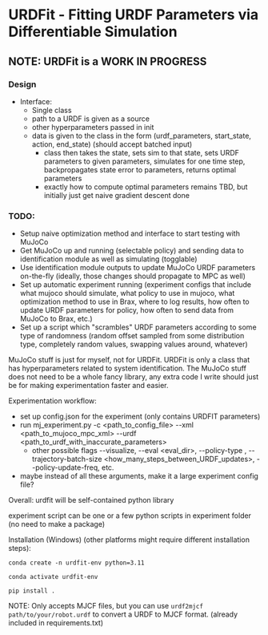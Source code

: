 # URDFit - Fitting URDF Parameters via Differentiable Simulation
## NOTE: URDFit is a WORK IN PROGRESS


### Design
- Interface:
    - Single class
    - path to a URDF is given as a source
    - other hyperparameters passed in init
    - data is given to the class in the form (urdf_parameters, start_state, action, end_state) (should accept batched input)
        - class then takes the state, sets sim to that state, sets URDF parameters to given parameters, simulates for one time step, backpropagates state error to parameters, returns optimal parameters
        - exactly how to compute optimal parameters remains TBD, but initially just get naive gradient descent done


### TODO:
- Setup naive optimization method and interface to start testing with MuJoCo
- Get MuJoCo up and running (selectable policy) and sending data to identification module as well as simulating (togglable)
- Use identification module outputs to update MuJoCo URDF parameters on-the-fly (ideally, those changes should propagate to MPC as well)
- Set up automatic experiment running (experiment configs that include what mujoco should simulate, what policy to use in mujoco, what optimization method to use in Brax, where to log results, how often to update URDF parameters for policy, how often to send data from MuJoCo to Brax, etc.)
- Set up a script which "scrambles" URDF parameters according to some type of randomness (random offset sampled from some distribution type, completely random values, swapping values around, whatever)

MuJoCo stuff is just for myself, not for URDFit. URDFit is only a class that has hyperparameters related to system identification.
The MuJoCo stuff does not need to be a whole fancy library, any extra code I write should just be for making experimentation faster and easier.

Experimentation workflow:
- set up config.json for the experiment (only contains URDFIT parameters)
- run mj_experiment.py -c <path_to_config_file> --xml <path_to_mujoco_mpc_xml> --urdf <path_to_urdf_with_inaccurate_parameters>
    - other possible flags --visualize, --eval <eval_dir>, --policy-type <type>, --trajectory-batch-size <how_many_steps_between_URDF_updates>, --policy-update-freq, etc.
- maybe instead of all these arguments, make it a large experiment config file?

Overall: urdfit will be self-contained python library

experiment script can be one or a few python scripts in experiment folder (no need to make a package)


Installation (Windows) (other platforms might require different installation steps):

`conda create -n urdfit-env python=3.11`

`conda activate urdfit-env`

`pip install .`

NOTE: Only accepts MJCF files, but you can use `urdf2mjcf path/to/your/robot.urdf` to convert a URDF to MJCF format. (already included in requirements.txt)